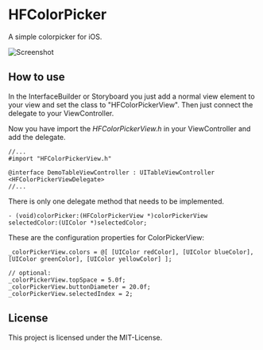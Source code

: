 HFColorPicker
=============

A simple colorpicker for iOS.

![Screenshot](https://raw.github.com/hfrahmann/HFColorPicker/master/screenshot.png)


How to use
----------

In the InterfaceBuilder or Storyboard you just add a normal view element to your view and set the class to "HFColorPickerView".
Then just connect the delegate to your ViewController.

Now you have import the *HFColorPickerView.h* in your ViewController and add the delegate.

```
//...
#import "HFColorPickerView.h"

@interface DemoTableViewController : UITableViewController <HFColorPickerViewDelegate>
//...
```

There is only one delegate method that needs to be implemented.

```
- (void)colorPicker:(HFColorPickerView *)colorPickerView selectedColor:(UIColor *)selectedColor;
```

These are the configuration properties for ColorPickerView:

```
_colorPickerView.colors = @[ [UIColor redColor], [UIColor blueColor], [UIColor greenColor], [UIColor yellowColor] ];

// optional:
_colorPickerView.topSpace = 5.0f;
_colorPickerView.buttonDiameter = 20.0f;
_colorPickerView.selectedIndex = 2;
```


License
-------

This project is licensed under the MIT-License.